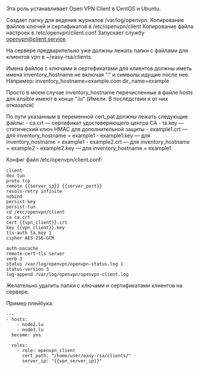 Эта роль устанавливает Open VPN Client в CentOS и Ubuntu.

Создает папку для ведения журналов /var/log/openvpn.
Копирование файлов ключей и сертификатов в /etc/openvpn/client
Копирование файла настроек в /etc/openvpn/client.conf
Запускает службу openvpn@client.service.

На сервере предварительно уже должны лежать папки с файлами для клиентов vpn в ~/easy-rsa/clients.

Имена файлов с ключами и сертефикатами для клиентов должны иметь имена inventory_hostname не включая "." и символы идущие после нее.
Например:
	inventory_hostname=example.com
	dir_name=example

Просто в моем случае inventory_hostname перечисленные в файле hosts для ansible
имеют в конце ".lu" (Имели. В последствии я от них отказался)

По пути указанным в переменной cert_pat должны лежать следующие файлы:
	- ca.crt — сертификат удостоверяющего центра CA 
	- ta.key — статический ключ HMAC для дополнительной защиты
	- example1.crt — для inventory_hostname = example1
	- example1.key — для inventory_hostname = example1
	- example2.crt — для inventory_hostname = example2
	- example2.key — для inventory_hostname = example1



Конфиг файл /etc/openvpn/client.conf:

	client
	dev tun
	proto tcp
	remote {{server_ip}} {{server_port}}
	resolv-retry infinite
	nobind
	persist-key
	persist-tun
	cd /etc/openvpn/client
	ca ca.crt
	cert {{vpn_client}}.crt
	key {{vpn_client}}.key
	tls-auth ta.key 1
	cipher AES-256-GCM

	auth-nocache
	remote-cert-tls server
	verb 3
	status /var/log/openvpn/openvpn-status.log 1
	status-version 3
	log-append /var/log/openvpn/openvpn-client.log

Желательно удалить папки с ключами и сертификатами клиентов на сервере.

Пример плейбука:

	---
	- hosts:
	    - node2.lu
	    - node3.lu
	  become: yes

	  roles:
	    - role: openvpn_client
	      cert_path: "/home/user/easy-rsa/clients/"
	      server_ip: "{{vpn_server_ip}}"

